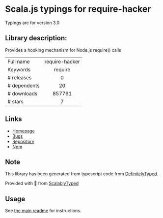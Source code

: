 
# Scala.js typings for require-hacker

Typings are for version 3.0

## Library description:
Provides a hooking mechanism for Node.js require() calls

|                    |                 |
| ------------------ | :-------------: |
| Full name          | require-hacker |
| Keywords           | require |
| # releases         | 0 |
| # dependents       | 20 |
| # downloads        | 857761 |
| # stars            | 7 |

## Links
- [Homepage](https://github.com/catamphetamine/require-hacker#readme)
- [Bugs](https://github.com/catamphetamine/require-hacker/issues)
- [Repository](https://github.com/catamphetamine/require-hacker)
- [Npm](https://www.npmjs.com/package/require-hacker)
    


## Note
This library has been generated from typescript code from [DefinitelyTyped](https://definitelytyped.org).

Provided with :purple_heart: from [ScalablyTyped](https://github.com/oyvindberg/ScalablyTyped)

## Usage
See [the main readme](../../readme.md) for instructions.


